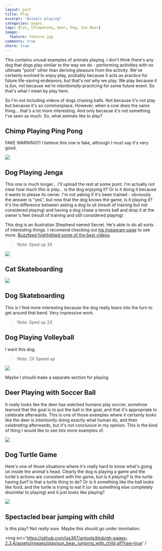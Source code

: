 ```yaml
---
layout: post
title: Play
excerpt: "Animals playing"
categories: pages
tags: [Cat, Chimpanzee, Deer, Dog, Sun Bear]
image:
  feature: feature.jpg
comments: true
share: true
---
```


This contains unusal examples of animals playing. I don't think there's any dog that dogs play similar to the way we do - performing activities with no ultimate "point" other than deriving pleasure from the activity. We've certainly evolved to enjoy play, probably because it acts as practice for future life-saving endeavors, but that's not *why* we play. We play because it is *fun*, not because we're *intentionally* practicing for some future event. So that's what I mean by play here.

So I'm not including videos of dogs chasing balls. Not because it's not play but because it's so commonplace. However, when a cow does the same thing... that's a lot more interesting. And only because it's not something I've seen as much. So, what animals like to play?



## Chimp Playing Ping Pong

FAKE WARNING!!! I believe this one is fake, although I must say it's very good.

<img src='https://github.com/jss367/antools/blob/gh-pages-2.3.4/assets/images/play/chimp_ping_pong.gif?raw=true' />

## Dog Playing Jenga

This one is much longer... I'll upload the rest at some point. I'm actually not clear how much this is play... is the dog enjoying it? Or is it doing it because it wants to please its owner. I'm not asking if it's been trained - obviously the answer is "yes", but now that the dog knows the game, is it playing it? It's the difference between asking a dog to sit (result of training but not considered playing) and having a dog chase a tennis ball and drop it at the owner's feet (result of training and still considered playing)

This dog is an Australian Shepherd named Secret. He's able to do all sorts of interesting things. I recomend checking out [his Instagram page](https://www.instagram.com/my_aussie_gal/) to see more. [Buzzfeed highlighted some of the best videos](https://www.buzzfeed.com/lyapalater/im-obsessed-with-this-dog-that-plays-jenga-and-does).

> Note: Sped up 3X

<img src='https://github.com/jss367/antools/blob/gh-pages-2.3.4/assets/images/play/secret_playing_jenga.gif?raw=true' />


## Cat Skateboarding

<img src='https://github.com/jss367/antools/blob/gh-pages-2.3.4/assets/images/play/cat_skateboarding.gif?raw=true' />



## Dog Skateboarding

This is I find more interesting because the dog really leans into the turn to get around that bend. Very impressive work.

> Note: Sped up 2X

## Dog Playing Volleyball

I want this dog.

> Note: 2X Speed up

<img src='https://github.com/jss367/antools/blob/gh-pages-2.3.4/assets/images/play/dog_volleyball.gif?raw=true' />


Maybe I should make a separate section for playing

## Deer Playing with Soccer Ball

It really looks like the deer has watched humans play soccer, somehow learned that the goal is to put the ball in the goal, and that it's appropriate to celebrate afterwards. This is one of those examples where it certainly *looks* like the deer is intentionlly doing exactly what human do, and then _celebrating_ afterwards, but it's not conclusive in my opinion. This is the kind of thing I would like to see lots more examples of. 

<img src='https://github.com/jss367/antools/blob/gh-pages-2.3.4/assets/images/play/deer_playing_with_soccer_ball.gif?raw=true' />

## Dog Turtle Game

Here's one of those situations where it's really hard to know what's going on inside the animal's head. Clearly the dog is playing a game and the turtle's actions are consistent with the game, but is it *playing*? Is the turtle having *fun*? Is that a turtle thing to do? Or is it something like the ball looks like food, and the turtle is trying to eat it (or do something else completely dissimilar to playing) and it just *looks* like playing?

<img src='https://github.com/jss367/antools/blob/gh-pages-2.3.4/assets/images/play/dog_turtle_game.gif?raw=true' />

## Spectacled bear jumping with child

Is this play? Not really sure. Maybe this should go under immitation.

<img src='https://github.com/jss367/antools/blob/gh-pages-2.3.4/assets/images/play/sun_bear_jumping_with_child.gif?raw=true' /